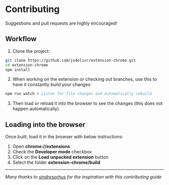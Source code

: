# Contributing

Suggestions and pull requests are highly encouraged!

## Workflow

1. Clone the project:

```sh
git clone https://github.com/jsdelivr/extension-chrome.git
cd extension-chrome
npm install
```

2. When working on the extension or checking out branches, use this to have it constantly build your changes:

```sh
npm run watch # Listen for file changes and automatically rebuild
```

3. Then load or reload it into the browser to see the changes (this does not happen automatically).

## Loading into the browser

Once built, load it in the browser with below instructions:

1. Open **chrome://extensions**
2. Check the **Developer mode** checkbox
3. Click on the **Load unpacked extension** button
4. Select the folder **extension-chrome/build**

---

_Many thanks to [sindresorhus](https://github.com/sindresorhus/refined-github/blob/master/contributing.md) for the inspiration with this contributing guide_
